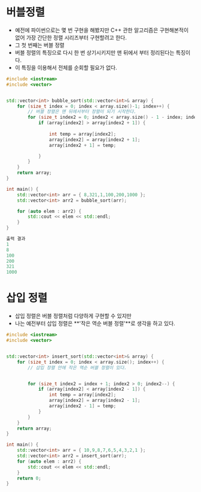 # 버블정렬
  * 예전에 파이썬으로는 몇 번 구현을 해봤지만 C++ 관한 알고리즘은 구현해본적이 없어 가장 간단한 정렬 시리즈부터 구현할려고 한다.
  * 그 첫 번째는 버블 정렬
  * 버블 정렬의 특징으로 다시 한 번 상기시키지만 맨 뒤에서 부터 정리된다는 특징이다.
  * 이 특징을 이용해서 전체를 순회할 필요가 없다.

```C++
#include <iostream>
#include <vector>


std::vector<int> bubble_sort(std::vector<int>& array) {
    for (size_t index = 0; index < array.size()-1; index++) {
        // 버블 정렬은 맨 뒤에서부터 정렬이 되기 시작한다.
        for (size_t index2 = 0; index2 < array.size() - 1 - index; index2++) {
            if (array[index2] > array[index2 + 1]) {
                
                int temp = array[index2];
                array[index2] = array[index2 + 1];
                array[index2 + 1] = temp;

            }
        }
    }
    return array;
}

int main() {
    std::vector<int> arr = { 8,321,1,100,200,1000 };
    std::vector<int> arr2 = bubble_sort(arr);

    for (auto elem : arr2) {
        std::cout << elem << std::endl;
    }
}

출력 결과
1
8
100
200
321
1000
```
 # 삽입 정렬
  * 삽입 정렬은 버블 정렬처럼 다양하게 구현할 수 있지만
  * 나는 예전부터 삽입 정렬은 **'작은 역순 버블 정렬'**로 생각을 하고 있다.


```C++
#include <iostream>
#include <vector>


std::vector<int> insert_sort(std::vector<int>& array) {
    for (size_t index = 0; index < array.size(); index++) {
        // 삽입 정렬 안에 작은 역순 버블 정렬이 있다.


        for (size_t index2 = index + 1; index2 > 0; index2--) {
            if (array[index2] < array[index2 - 1]) {
                int temp = array[index2];
                array[index2] = array[index2 - 1];
                array[index2 - 1] = temp;
            }
        }
    }
    return array;
}

int main() {
    std::vector<int> arr = { 10,9,8,7,6,5,4,3,2,1 };
    std::vector<int> arr2 = insert_sort(arr);
    for (auto elem : arr2) {
        std::cout << elem << std::endl;
    }
    return 0;
}
```

